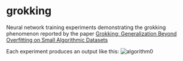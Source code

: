 # grokking
Neural network training experiments demonstrating the grokking phenomenon reported by the paper [Grokking: Generalization Beyond Overfitting on Small Algorithmic Datasets](https://arxiv.org/abs/2201.02177)

Each experiment produces an output like this:
![algorithm0](https://github.com/pfrendl/grokking/assets/6968154/e18de430-20db-4841-be13-ae282a37cfd7)

